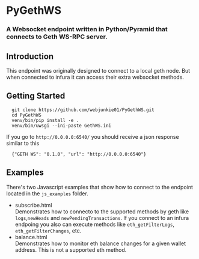 # PyGethWS
### A Websocket endpoint written in Python/Pyramid that connects to Geth WS-RPC server.

## Introduction
This endpoint was originally designed to connect to a local geth node. But when connected to infura it can access their extra websocket methods.

## Getting Started
```
  git clone https://github.com/webjunkie01/PyGethWS.git
  cd PyGethWS
  venv/bin/pip install -e .
  venv/bin/uwsgi --ini-paste GethWS.ini
```
If you go to `http://0.0.0.0:6540/` you should receive a json response similar to this
```
  {"GETH WS": "0.1.0", "url": "http://0.0.0.0:6540"}
```

## Examples

There's two Javascript examples that show how to connect to the endpoint located in the `js_examples` folder.

* subscribe.html  
Demonstrates how to connecto to the supported methods by geth like `logs`,`newHeads` and `newPendingTransactions`. If you connect to an infura endpoing you also can execute methods like `eth_getFilterLogs`, `eth_getFilterChanges`, etc.
* balance.html  
Demonstrates how to monitor eth balance changes for a given wallet address. This is not a supported eth method.